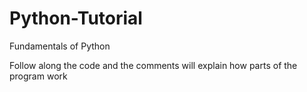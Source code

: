 # Python-Tutorial
Fundamentals of Python

Follow along the code and the comments will explain how parts of the program work

